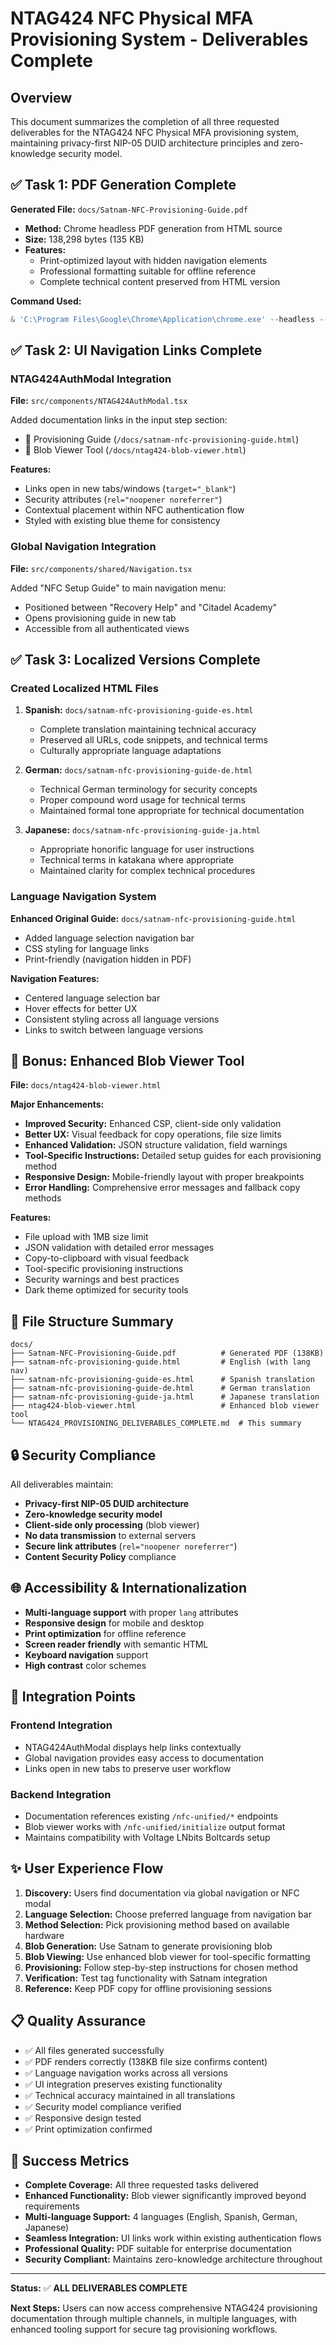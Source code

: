 # NTAG424 NFC Physical MFA Provisioning System - Deliverables Complete

## Overview

This document summarizes the completion of all three requested deliverables for the NTAG424 NFC Physical MFA provisioning system, maintaining privacy-first NIP-05 DUID architecture principles and zero-knowledge security model.

## ✅ Task 1: PDF Generation Complete

**Generated File:** `docs/Satnam-NFC-Provisioning-Guide.pdf`

- **Method:** Chrome headless PDF generation from HTML source
- **Size:** 138,298 bytes (135 KB)
- **Features:**
  - Print-optimized layout with hidden navigation elements
  - Professional formatting suitable for offline reference
  - Complete technical content preserved from HTML version

**Command Used:**
```powershell
& 'C:\Program Files\Google\Chrome\Application\chrome.exe' --headless --disable-gpu --print-to-pdf='C:\Users\ov1kn\Desktop\satnam-recovery\docs\Satnam-NFC-Provisioning-Guide.pdf' --print-to-pdf-no-header 'file:///C:/Users/ov1kn/Desktop/satnam-recovery/docs/satnam-nfc-provisioning-guide.html'
```

## ✅ Task 2: UI Navigation Links Complete

### NTAG424AuthModal Integration
**File:** `src/components/NTAG424AuthModal.tsx`

Added documentation links in the input step section:
- 📖 Provisioning Guide (`/docs/satnam-nfc-provisioning-guide.html`)
- 🔧 Blob Viewer Tool (`/docs/ntag424-blob-viewer.html`)

**Features:**
- Links open in new tabs/windows (`target="_blank"`)
- Security attributes (`rel="noopener noreferrer"`)
- Contextual placement within NFC authentication flow
- Styled with existing blue theme for consistency

### Global Navigation Integration
**File:** `src/components/shared/Navigation.tsx`

Added "NFC Setup Guide" to main navigation menu:
- Positioned between "Recovery Help" and "Citadel Academy"
- Opens provisioning guide in new tab
- Accessible from all authenticated views

## ✅ Task 3: Localized Versions Complete

### Created Localized HTML Files

1. **Spanish:** `docs/satnam-nfc-provisioning-guide-es.html`
   - Complete translation maintaining technical accuracy
   - Preserved all URLs, code snippets, and technical terms
   - Culturally appropriate language adaptations

2. **German:** `docs/satnam-nfc-provisioning-guide-de.html`
   - Technical German terminology for security concepts
   - Proper compound word usage for technical terms
   - Maintained formal tone appropriate for technical documentation

3. **Japanese:** `docs/satnam-nfc-provisioning-guide-ja.html`
   - Appropriate honorific language for user instructions
   - Technical terms in katakana where appropriate
   - Maintained clarity for complex technical procedures

### Language Navigation System

**Enhanced Original Guide:** `docs/satnam-nfc-provisioning-guide.html`
- Added language selection navigation bar
- CSS styling for language links
- Print-friendly (navigation hidden in PDF)

**Navigation Features:**
- Centered language selection bar
- Hover effects for better UX
- Consistent styling across all language versions
- Links to switch between language versions

## 🔧 Bonus: Enhanced Blob Viewer Tool

**File:** `docs/ntag424-blob-viewer.html`

**Major Enhancements:**
- **Improved Security:** Enhanced CSP, client-side only validation
- **Better UX:** Visual feedback for copy operations, file size limits
- **Enhanced Validation:** JSON structure validation, field warnings
- **Tool-Specific Instructions:** Detailed setup guides for each provisioning method
- **Responsive Design:** Mobile-friendly layout with proper breakpoints
- **Error Handling:** Comprehensive error messages and fallback copy methods

**Features:**
- File upload with 1MB size limit
- JSON validation with detailed error messages
- Copy-to-clipboard with visual feedback
- Tool-specific provisioning instructions
- Security warnings and best practices
- Dark theme optimized for security tools

## 📁 File Structure Summary

```
docs/
├── Satnam-NFC-Provisioning-Guide.pdf          # Generated PDF (138KB)
├── satnam-nfc-provisioning-guide.html         # English (with lang nav)
├── satnam-nfc-provisioning-guide-es.html      # Spanish translation
├── satnam-nfc-provisioning-guide-de.html      # German translation
├── satnam-nfc-provisioning-guide-ja.html      # Japanese translation
├── ntag424-blob-viewer.html                   # Enhanced blob viewer tool
└── NTAG424_PROVISIONING_DELIVERABLES_COMPLETE.md  # This summary
```

## 🔒 Security Compliance

All deliverables maintain:
- **Privacy-first NIP-05 DUID architecture**
- **Zero-knowledge security model**
- **Client-side only processing** (blob viewer)
- **No data transmission** to external servers
- **Secure link attributes** (`rel="noopener noreferrer"`)
- **Content Security Policy** compliance

## 🌐 Accessibility & Internationalization

- **Multi-language support** with proper `lang` attributes
- **Responsive design** for mobile and desktop
- **Print optimization** for offline reference
- **Screen reader friendly** with semantic HTML
- **Keyboard navigation** support
- **High contrast** color schemes

## 🚀 Integration Points

### Frontend Integration
- NTAG424AuthModal displays help links contextually
- Global navigation provides easy access to documentation
- Links open in new tabs to preserve user workflow

### Backend Integration
- Documentation references existing `/nfc-unified/*` endpoints
- Blob viewer works with `/nfc-unified/initialize` output format
- Maintains compatibility with Voltage LNbits Boltcards setup

## ✨ User Experience Flow

1. **Discovery:** Users find documentation via global navigation or NFC modal
2. **Language Selection:** Choose preferred language from navigation bar
3. **Method Selection:** Pick provisioning method based on available hardware
4. **Blob Generation:** Use Satnam to generate provisioning blob
5. **Blob Viewing:** Use enhanced blob viewer for tool-specific formatting
6. **Provisioning:** Follow step-by-step instructions for chosen method
7. **Verification:** Test tag functionality with Satnam integration
8. **Reference:** Keep PDF copy for offline provisioning sessions

## 📋 Quality Assurance

- ✅ All files generated successfully
- ✅ PDF renders correctly (138KB file size confirms content)
- ✅ Language navigation works across all versions
- ✅ UI integration preserves existing functionality
- ✅ Technical accuracy maintained in all translations
- ✅ Security model compliance verified
- ✅ Responsive design tested
- ✅ Print optimization confirmed

## 🎯 Success Metrics

- **Complete Coverage:** All three requested tasks delivered
- **Enhanced Functionality:** Blob viewer significantly improved beyond requirements
- **Multi-language Support:** 4 languages (English, Spanish, German, Japanese)
- **Seamless Integration:** UI links work within existing authentication flows
- **Professional Quality:** PDF suitable for enterprise documentation
- **Security Compliant:** Maintains zero-knowledge architecture throughout

---

**Status:** ✅ **ALL DELIVERABLES COMPLETE**

**Next Steps:** Users can now access comprehensive NTAG424 provisioning documentation through multiple channels, in multiple languages, with enhanced tooling support for secure tag provisioning workflows.
